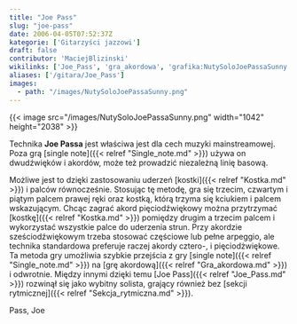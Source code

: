 ```yaml
---
title: "Joe Pass"
slug: "joe-pass"
date: 2006-04-05T07:52:37Z
kategorie: ['Gitarzyści jazzowi']
draft: false
contributor: 'MaciejBlizinski'
wikilinks: ['Joe_Pass', 'gra_akordowa', 'grafika:NutySoloJoePassaSunny.png', 'kostka', 'kostka', 'linia_basowa', 'mainstream', 'pi%C4%99ciod%C5%BAwi%C4%99k', 'sekcja_rytmiczna', 'single_note', 'single_note']
aliases: ['/gitara/Joe_Pass']
images:
  - path: "/images/NutySoloJoePassaSunny.png"
---
```

{{< image src="/images/NutySoloJoePassaSunny.png" width="1042" height="2038" >}}

Technika **Joe Passa** jest właściwa jest dla cech muzyki
mainstreamowej<!-- link nie odnosił się do niczego: 'Joe Pass' (PosixPath('Joe_Pass.md')) links to 'mainstream' (PosixPath('/no/path/exists')) and that does not exist -->. Poza grą [single
note]({{< relref "Single_note.md" >}}) używa on dwudźwięków i akordów, może też
prowadzić niezależną linię basową<!-- link nie odnosił się do niczego: 'Joe Pass' (PosixPath('Joe_Pass.md')) links to 'linia_basowa' (PosixPath('/no/path/exists')) and that does not exist -->.

Możliwe jest to dzięki zastosowaniu uderzeń [kostki]({{< relref "Kostka.md" >}})
i palców równocześnie. Stosując tę metodę, gra się trzecim, czwartym i
piątym palcem prawej ręki oraz kostką, którą trzyma się kciukiem i
palcem wskazującym. Chcąc zagrać akord pięciodźwiękowy można przytrzymać
[kostkę]({{< relref "Kostka.md" >}}) pomiędzy drugim a trzecim palcem i
wykorzystać wszystkie palce do uderzenia strun. Przy akordzie
sześciodźwiękowym trzeba stosować częściowe lub pełne arpeggio, ale
technika standardowa preferuje raczej akordy cztero-, i
pięciodżwiękowe<!-- link nie odnosił się do niczego: 'Joe Pass' (PosixPath('Joe_Pass.md')) links to 'pięciodźwięk' (PosixPath('/no/path/exists')) and that does not exist -->. Ta metoda gry umożliwia
szybkie przejścia z gry [single note]({{< relref "Single_note.md" >}}) na [grę
akordową]({{< relref "Gra_akordowa.md" >}}) i odwrotnie. Między innymi dzięki
temu [Joe Pass]({{< relref "Joe_Pass.md" >}}) rozwinął się jako wybitny solista,
grający również bez [sekcji rytmicznej]({{< relref "Sekcja_rytmiczna.md" >}}).

Pass, Joe<!-- link nie odnosił się do niczego: 'Joe Pass' (PosixPath('Joe_Pass.md')) links to 'kategoria:gitarzyści_jazzowi' (PosixPath('/no/path/exists')) and that does not exist -->
